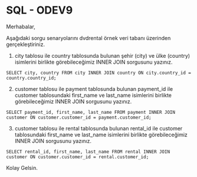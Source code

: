 # SQL - ODEV9

Merhabalar,



Aşağıdaki sorgu senaryolarını dvdrental örnek veri tabanı üzerinden gerçekleştiriniz.

1. city tablosu ile country tablosunda bulunan şehir (city) ve ülke (country) isimlerini birlikte görebileceğimiz INNER JOIN sorgusunu yazınız.
```
SELECT city, country FROM city INNER JOIN country ON city.country_id = country.country_id;
```
2. customer tablosu ile payment tablosunda bulunan payment_id ile customer tablosundaki first_name ve last_name isimlerini birlikte görebileceğimiz INNER JOIN sorgusunu yazınız.
```
SELECT payment_id, first_name, last_name FROM payment INNER JOIN customer ON customer.customer_id = payment.customer_id; 
```
3. customer tablosu ile rental tablosunda bulunan rental_id ile customer tablosundaki first_name ve last_name isimlerini birlikte görebileceğimiz INNER JOIN sorgusunu yazınız.
```
SELECT rental_id, first_name, last_name FROM rental INNER JOIN customer ON customer.customer_id = rental.customer_id;
```
Kolay Gelsin.

